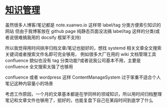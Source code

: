 # [知识管理](/2022/03/knowledge_management.md)

虽然很多人博客/笔记都是 note.xuanwo.io 这样带 label/tag 分类方便索引知识的网站
但由于我博客放在 github page 纯静态页面没法搞 label/tag 这样的分类(或者说很难搞我用的 docsify 框架不支持)

所以我觉得用时间排序归档文章/笔记也挺好的，想找 systemd 相关文章全文搜索关键词或者搜索文件名即可完全够用，
例如很多大厂在用的 wiki 文档管理工具 confluence 貌似也没有 tag 分类功能?或者说我公司基本不用，主要是 confluence 全文搜索太强了也够用

confluence 或者 wordpress 这样 ContentManageSystem 过于笨重不适合个人笔记这种内容量小的场景

考虑工作原因，一个月的文章基本都是在学同样的领域知识，所以用时间归档整理笔记和文章文件也够用了，挺好的，也能复盘下自己在某段时间到底学了什么
